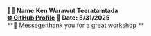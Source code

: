 **🧑‍💻 Name:Ken Warawut Teeratamtada**   
[**🌐 GitHub Profile**](https://github.com/kencatcode/kencatcode/) 
**📅 Date: 5/31/2025**   
**💬 Message:thank you for a great workshop **  